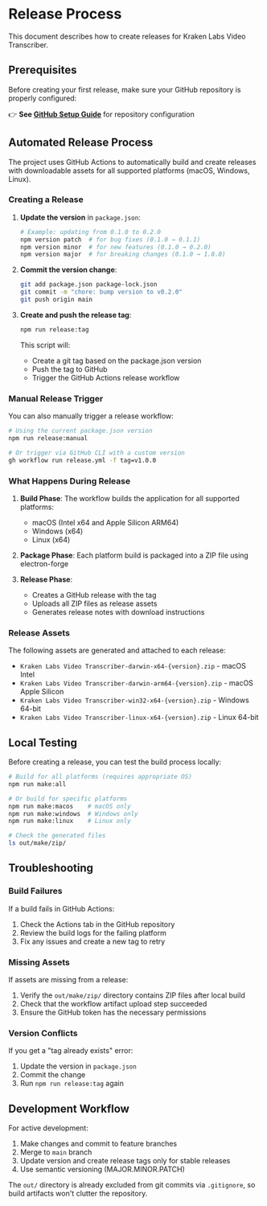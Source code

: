 # Release Process

This document describes how to create releases for Kraken Labs Video Transcriber.

## Prerequisites

Before creating your first release, make sure your GitHub repository is properly configured:

👉 **See [GitHub Setup Guide](./GITHUB_SETUP.md)** for repository configuration

## Automated Release Process

The project uses GitHub Actions to automatically build and create releases with downloadable assets for all supported platforms (macOS, Windows, Linux).

### Creating a Release

1. **Update the version** in `package.json`:

    ```bash
    # Example: updating from 0.1.0 to 0.2.0
    npm version patch  # for bug fixes (0.1.0 → 0.1.1)
    npm version minor  # for new features (0.1.0 → 0.2.0)
    npm version major  # for breaking changes (0.1.0 → 1.0.0)
    ```

2. **Commit the version change**:

    ```bash
    git add package.json package-lock.json
    git commit -m "chore: bump version to v0.2.0"
    git push origin main
    ```

3. **Create and push the release tag**:

    ```bash
    npm run release:tag
    ```

    This script will:

    - Create a git tag based on the package.json version
    - Push the tag to GitHub
    - Trigger the GitHub Actions release workflow

### Manual Release Trigger

You can also manually trigger a release workflow:

```bash
# Using the current package.json version
npm run release:manual

# Or trigger via GitHub CLI with a custom version
gh workflow run release.yml -f tag=v1.0.0
```

### What Happens During Release

1. **Build Phase**: The workflow builds the application for all supported platforms:

    - macOS (Intel x64 and Apple Silicon ARM64)
    - Windows (x64)
    - Linux (x64)

2. **Package Phase**: Each platform build is packaged into a ZIP file using electron-forge

3. **Release Phase**:
    - Creates a GitHub release with the tag
    - Uploads all ZIP files as release assets
    - Generates release notes with download instructions

### Release Assets

The following assets are generated and attached to each release:

-   `Kraken Labs Video Transcriber-darwin-x64-{version}.zip` - macOS Intel
-   `Kraken Labs Video Transcriber-darwin-arm64-{version}.zip` - macOS Apple Silicon
-   `Kraken Labs Video Transcriber-win32-x64-{version}.zip` - Windows 64-bit
-   `Kraken Labs Video Transcriber-linux-x64-{version}.zip` - Linux 64-bit

## Local Testing

Before creating a release, you can test the build process locally:

```bash
# Build for all platforms (requires appropriate OS)
npm run make:all

# Or build for specific platforms
npm run make:macos    # macOS only
npm run make:windows  # Windows only
npm run make:linux    # Linux only

# Check the generated files
ls out/make/zip/
```

## Troubleshooting

### Build Failures

If a build fails in GitHub Actions:

1. Check the Actions tab in the GitHub repository
2. Review the build logs for the failing platform
3. Fix any issues and create a new tag to retry

### Missing Assets

If assets are missing from a release:

1. Verify the `out/make/zip/` directory contains ZIP files after local build
2. Check that the workflow artifact upload step succeeded
3. Ensure the GitHub token has the necessary permissions

### Version Conflicts

If you get a "tag already exists" error:

1. Update the version in `package.json`
2. Commit the change
3. Run `npm run release:tag` again

## Development Workflow

For active development:

1. Make changes and commit to feature branches
2. Merge to `main` branch
3. Update version and create release tags only for stable releases
4. Use semantic versioning (MAJOR.MINOR.PATCH)

The `out/` directory is already excluded from git commits via `.gitignore`, so build artifacts won't clutter the repository.
